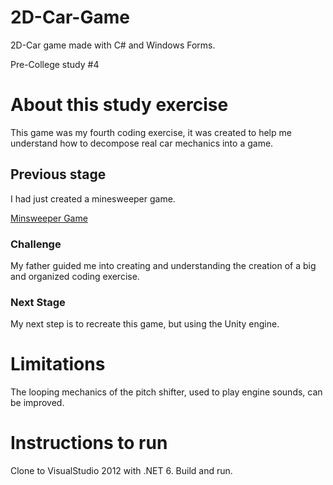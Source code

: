 # 2D-Car-Game
2D-Car game made with C# and Windows Forms.

Pre-College study #4

# About this study exercise
This game was my fourth coding exercise, it was created to help me understand how to decompose real car mechanics into a game.
## Previous stage
I had just created a minesweeper game.

[Minsweeper Game](https://github.com/sergiofpaim/minesweeper)
### Challenge 
My father guided me into creating and understanding the creation of a big and organized coding exercise.

### Next Stage
My next step is to recreate this game, but using the Unity engine.

# Limitations
The looping mechanics of the pitch shifter, used to play engine sounds, can be improved.

# Instructions to run
Clone to VisualStudio 2012 with .NET 6.
Build and run.
